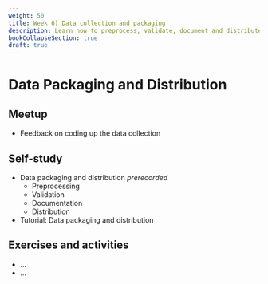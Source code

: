 ```yaml
---
weight: 50
title: Week 6) Data collection and packaging
description: Learn how to preprocess, validate, document and distribute your data - both internally (collaborators within the same organization) and externally (the public domain).
bookCollapseSection: true
draft: true
---
```


# Data Packaging and Distribution

## Meetup
- Feedback on coding up the data collection

## Self-study
- Data packaging and distribution *prerecorded*
  - Preprocessing
  - Validation
  - Documentation
  - Distribution
- Tutorial: Data packaging and distribution

## Exercises and activities
- ...
- ...

